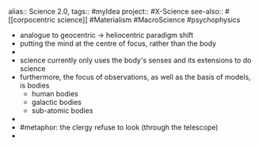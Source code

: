 alias:: Science 2.0, 
tags:: #myIdea 
project:: #X-Science 
see-also:: #[[corpocentric science]] #Materialism #MacroScience #psychophysics

- analogue to geocentric -> heliocentric paradigm shift
- putting the mind at the centre of focus, rather than the body
-
- science currently only uses the body's senses and its extensions to do science
- furthermore, the focus of observations, as well as the basis of models, is bodies
	- human bodies
	- galactic bodies
	- sub-atomic bodies
-
- #metaphor: the clergy refuse to look (through the telescope)
-